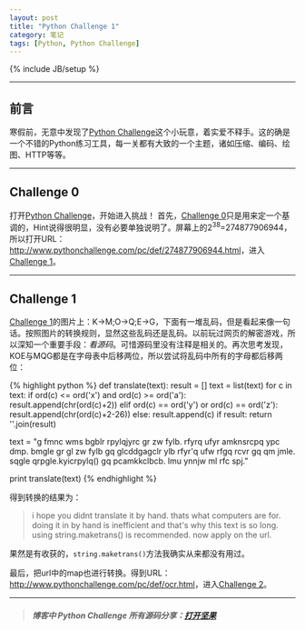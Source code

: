 ```yaml
---
layout: post
title: "Python Challenge 1"
category: 笔记
tags: [Python, Python Challenge]
---
```

{% include JB/setup %}

---

## 前言

寒假前，无意中发现了[Python Challenge][]这个小玩意，着实爱不释手。这的确是一个不错的Python练习工具，每一关都有大致的一个主题，诸如压缩、编码、绘图、HTTP等等。

---

## Challenge 0

打开[Python Challenge][]，开始进入挑战！
首先，[Challenge 0][]只是用来定一个基调的，Hint说得很明显，没有必要单独说明了。屏幕上的2<sup>38</sup>=274877906944，所以打开URL：<http://www.pythonchallenge.com/pc/def/274877906944.html>，进入[Challenge 1][]。

---

## Challenge 1

[Challenge 1][]的图片上：K->M;O->Q;E->G，下面有一堆乱码，但是看起来像一句话。按照图片的转换规则，显然这些乱码还是乱码。以前玩过网页的解密游戏，所以深知一个重要手段：*看源码*。可惜源码里没有注释是相关的。再次思考发现，KOE与MQG都是在字母表中后移两位，所以尝试将乱码中所有的字母都后移两位：

{% highlight python %}
def translate(text):
    result = []
    text = list(text)
    for c in text:
        if ord(c) <= ord('x') and ord(c) >= ord('a'):
            result.append(chr(ord(c)+2))
        elif ord(c) == ord('y') or ord(c) == ord('z'):
            result.append(chr(ord(c)+2-26))
        else:
            result.append(c)
    if result:
        return ''.join(result)

text = "g fmnc wms bgblr rpylqjyrc gr zw fylb. rfyrq ufyr amknsrcpq ypc dmp. bmgle gr gl zw fylb gq glcddgagclr ylb rfyr'q ufw rfgq rcvr gq qm jmle. sqgle qrpgle.kyicrpylq() gq pcamkkclbcb. lmu ynnjw ml rfc spj."

print translate(text)
{% endhighlight %}

得到转换的结果为：

> i hope you didnt translate it by hand. thats what computers are for. doing it in by hand is inefficient and that's why this text is so long. using string.maketrans() is recommended. now apply on the url.

果然是有收获的，`string.maketrans()`方法我确实从来都没有用过。

最后，把url中的map也进行转换。得到URL：<http://www.pythonchallenge.com/pc/def/ocr.html>，进入[Challenge 2][]。


---

>##### 博客中 Python Challenge 所有源码分享：[打开坚果](https://jianguoyun.com/c/sd/120e4/3c67fa5987bff9fd)

[Python Challenge]: http://www.pythonchallenge.com
[Challenge 0]: http://www.pythonchallenge.com/pc/def/0.html
[Challenge 1]: http://www.pythonchallenge.com/pc/def/map.html
[Challenge 2]: http://www.pythonchallenge.com/pc/def/ocr.html